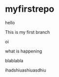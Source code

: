# myfirstrepo

hello

This is my first branch

oi

what is happening

blablabla

ihadshiuashiuasdhiu